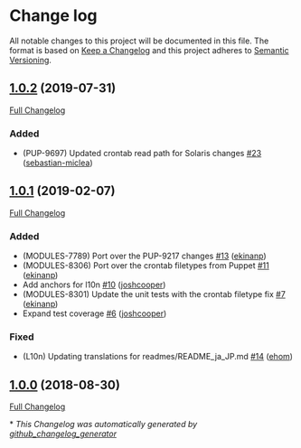 # Change log

All notable changes to this project will be documented in this file. The format is based on [Keep a Changelog](http://keepachangelog.com/en/1.0.0/) and this project adheres to [Semantic Versioning](http://semver.org).


## [1.0.2](https://github.com/puppetlabs/puppetlabs-cron_core/tree/1.0.2) (2019-07-31)

[Full Changelog](https://github.com/puppetlabs/puppetlabs-cron_core/compare/1.0.1...1.0.2)

### Added
- \(PUP-9697\) Updated crontab read path for Solaris changes [\#23](https://github.com/puppetlabs/puppetlabs-cron_core/pull/23) ([sebastian-miclea](https://github.com/sebastian-miclea))

## [1.0.1](https://github.com/puppetlabs/puppetlabs-cron_core/tree/1.0.1) (2019-02-07)

[Full Changelog](https://github.com/puppetlabs/puppetlabs-cron_core/compare/1.0.0...1.0.1)

### Added

- \(MODULES-7789\) Port over the PUP-9217 changes [\#13](https://github.com/puppetlabs/puppetlabs-cron_core/pull/13) ([ekinanp](https://github.com/ekinanp))
- \(MODULES-8306\) Port over the crontab filetypes from Puppet [\#11](https://github.com/puppetlabs/puppetlabs-cron_core/pull/11) ([ekinanp](https://github.com/ekinanp))
- Add anchors for l10n [\#10](https://github.com/puppetlabs/puppetlabs-cron_core/pull/10) ([joshcooper](https://github.com/joshcooper))
- \(MODULES-8301\) Update the unit tests with the crontab filetype fix [\#7](https://github.com/puppetlabs/puppetlabs-cron_core/pull/7) ([ekinanp](https://github.com/ekinanp))
- Expand test coverage [\#6](https://github.com/puppetlabs/puppetlabs-cron_core/pull/6) ([joshcooper](https://github.com/joshcooper))

### Fixed

- \(L10n\) Updating translations for readmes/README\_ja\_JP.md [\#14](https://github.com/puppetlabs/puppetlabs-cron_core/pull/14) ([ehom](https://github.com/ehom))

## [1.0.0](https://github.com/puppetlabs/puppetlabs-cron_core/tree/1.0.0) (2018-08-30)

[Full Changelog](https://github.com/puppetlabs/puppetlabs-cron_core/compare/2142feac49c20972e39ed0e11a017fbbf15cc51f...1.0.0)



\* *This Changelog was automatically generated by [github_changelog_generator](https://github.com/skywinder/Github-Changelog-Generator)*
